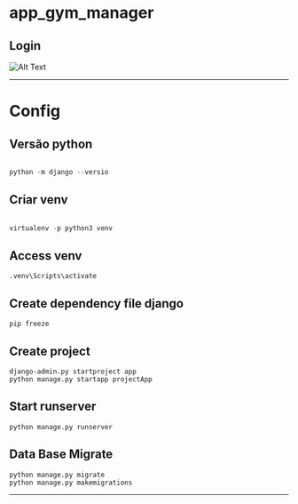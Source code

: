 # app_gym_manager

## Login

![Alt Text](https://user-images.githubusercontent.com/30847731/76859403-089a2b00-6838-11ea-802f-ee4b6643171a.PNG)


---
# Config 

## Versão python

```python

python -m django --versio

```

## Criar venv
```python

virtualenv -p python3 venv
```

## Access venv

```
.venv\Scripts\activate
```

## Create dependency file django

```
pip freeze 
```

## Create project 
```
django-admin.py startproject app
python manage.py startapp projectApp
```

## Start runserver
```
python manage.py runserver
```

## Data Base Migrate
```
python manage.py migrate
python manage.py makemigrations
```
---
